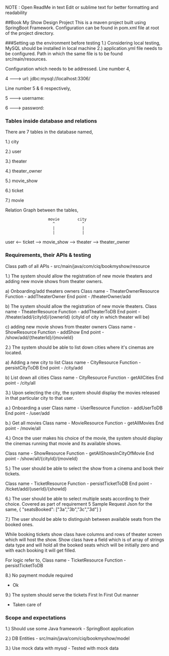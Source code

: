 NOTE : Open ReadMe in text Edit or sublime text for better formatting and readability

##Book My Show Design Project
This is a maven project built using SpringBoot Framework.
Configuration can be found in pom.xml file at root of the project directory.

###Setting up the environment before testing
1.) Considering local testing, MySQL should be installed in local machine
2.) application.yml file needs to be configured. Path in which the same file is to be found src/main/resources.

   Configuration which needs to be addressed.
   Line number 4,
   
   4 ---> url: jdbc:mysql://localhost:3306/<Database created name>
   
   Line number 5 & 6 respectively,
   
   5 ---> username: <mySQL username>
   
   6 ---> password: <password>

### Tables inside database and relations
There are 7 tables in the database named,

1.) city

2.) user

3.) theater

4.) theater_owner

5.) movie_show

6.) ticket

7.) movie

Relation Graph between the tables,

                       movie        city
                         ^            ^
                         |            |
                         |            |
user <-- ticket --> movie_show --> theater --> theater_owner


### Requirements, their APIs & testing

Class path of all APIs - src/main/java/com/ciq/bookmyshow/resource

1.) The system should allow the registration of new movie theaters and adding new movie shows from theater owners.

a) Onboarding/add theaters owners
Class name - TheaterOwnerResource
Function - addTheaterOwner
End point - /theaterOwner/add 


b) The system should allow the registration of new movie theaters.
Class name - TheaterResource
Function - addTheaterToDB
End point - /theater/add/{cityId}/{ownerId}    (cityId of city in which theater will be)

c) adding new movie shows from theater owners
Class name - ShowResource
Function - addShow
End point - /show/add/{theaterId}/{movieId}


2.) The system should be able to list down cities where it's cinemas are located.

a) Adding a new city to list
Class name - CityResource
Function - persistCityToDB
End point - /city/add

b) List down all cities
Class name - CityResource
Function - getAllCities
End point - /city/all


3.) Upon selecting the city, the system should display the movies released in that particular city to that user.

a.) Onboarding a user
Class name - UserResource
Function - addUserToDB
End point - /user/add

b.) Get all movies
Class name - MovieResource
Function - getAllMovies
End point - /movie/all



4.) Once the user makes his choice of the movie, the system should display the cinemas running that movie and its available shows.

Class name - ShowResource
Function - getAllShowsInCityOfMovie
End point - /show/all/{cityId}/{movieId}



5.) The user should be able to select the show from a cinema and book their tickets.

Class name - TicketResource
Function - persistTicketToDB
End point - /ticket/add/{userId}/{showId}


6.) The user should be able to select multiple seats according to their choice.
Covered as part of requirement 5
Sample Request Json for the same,
{
	"seatsBooked": ["3a","3b","3c","3d"]
}

7.) The user should be able to distinguish between available seats from the booked ones.

While booking tickets show class have columns and rows of theater screen which will host the show. Show class have a field which is of array of strings data type and will hold all the booked seats which will be initially zero and with each booking it will get filled.

For logic refer to,
Class name - TicketResource
Function - persistTicketToDB

8.) No payment module required
- Ok

9.) The system should serve the tickets First In First Out manner
- Taken care of


### Scope and expectations
1.) Should use some Java framework - SpringBoot application

2.) DB Entities - src/main/java/com/ciq/bookmyshow/model

3.) Use mock data with mysql - Tested with mock data





